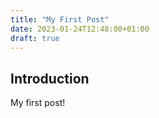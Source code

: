 ```yaml
---
title: "My First Post"
date: 2023-01-24T12:48:00+01:00
draft: true
---
```

## Introduction
My first post!